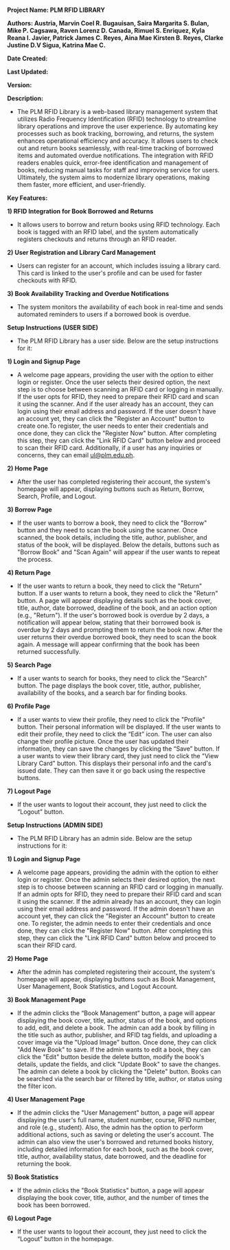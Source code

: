 **Project Name: PLM RFID LIBRARY**

**Authors: 
          Austria, Marvin Coel R.
          Bugauisan, Saira Margarita S.
          Bulan, Mike P.
          Cagsawa, Raven Lorenz D.
          Canada, Rimuel S.
          Enriquez, Kyla Reana I.
          Javier, Patrick James C.
          Reyes, Aina Mae Kirsten B.
          Reyes, Clarke Justine D.V
          Sigua, Katrina Mae C.**

**Date Created:**

**Last Updated:**

**Version:**


**Description:** 
- The PLM RFID Library is a web-based library management system that utilizes Radio Frequency Identification (RFID) technology to streamline library operations and improve the user experience. By automating key processes such as book tracking, borrowing, and returns, the system enhances operational efficiency and accuracy. It allows users to check out and return books seamlessly, with real-time tracking of borrowed items and automated overdue notifications. The integration with RFID readers enables quick, error-free identification and management of books, reducing manual tasks for staff and improving service for users. Ultimately, the system aims to modernize library operations, making them faster, more efficient, and user-friendly.

**Key Features:**

**1) RFID Integration for Book Borrowed and Returns** 
- It allows users to borrow and return books using RFID technology. Each book is tagged with an RFID label, and the system automatically registers checkouts and returns through an RFID reader.
  
**2) User Registration and Library Card Management**
  - Users can register for an account, which includes issuing a library card. This card is linked to the user's profile and can be used for faster checkouts with RFID.
    
**3) Book Availability Tracking and Overdue Notifications**
  - The system monitors the availability of each book in real-time and sends automated reminders to users if a borrowed book is overdue.












**Setup Instructions (USER SIDE)**
- The PLM RFID Library has a user side. Below are the setup instructions for it:

**1) Login and Signup Page** 
- A welcome page appears, providing the user with the option to either login or register. Once the user selects their desired option, the next step is to choose between scanning an RFID card or logging in manually. 
If the user opts for RFID, they need to prepare their RFID card and scan it using the scanner. And if the user already has an account, they can login using their email address and password. If the user doesn't have an account yet, 
they can click the "Register an Account" button to create one.To register, the user needs to enter their credentials and once done, they can click the "Register Now" button. After completing this step, they can click the "Link RFID Card" button below 
and proceed to scan their RFID card. Additionally, if a user has any inquiries or concerns, they can email ul@plm.edu.ph.

**2) Home Page** 
- After the user has completed registering their account, the system's homepage will appear, displaying buttons such as Return, Borrow, Search, Profile, and Logout.

**3) Borrow Page**
- If the user wants to borrow a book, they need to click the "Borrow" button and they need to scan the book using the scanner. Once scanned, the book details, including the title, author, publisher, and status of the book, will be displayed. 
Below the details, buttons such as "Borrow Book" and "Scan Again" will appear if the user wants to repeat the process.

**4) Return Page**
- If the user wants to return a book, they need to click the "Return" button. If a user wants to return a book, they need to click the "Return" button. A page will appear displaying details such as the book cover, title, author, date borrowed, 
deadline of the book, and an action option (e.g., "Return"). If the user's borrowed book is overdue by 2 days, a notification will appear below, stating that their borrowed book is overdue by 2 days and prompting them to return the book now.
After the user returns their overdue borrowed book, they need to scan the book again. A message will appear confirming that the book has been returned successfully.

**5) Search Page**
- If a user wants to search for books, they need to click the “Search” button. The page displays the book cover, title, author, publisher, availability of the books, and a search bar for finding books.

**6) Profile Page**
- If a user wants to view their profile, they need to click the "Profile" button. Their personal information will be displayed. If the user wants to edit their profile, they need to click the “Edit” icon. 
The user can also change their profile picture. Once the user has updated their information, they can save the changes by clicking the “Save” button. If a user wants to view their library card, they just need to click the "View Library Card" button. 
This displays their personal info and the card's issued date. They can then save it or go back using the respective buttons.

**7) Logout Page**
- If the user wants to logout their account, they just need to click the “Logout” button.


**Setup Instructions (ADMIN SIDE)**
- The PLM RFID Library has an admin side. Below are the setup instructions for it:

**1) Login and Signup Page**
- A welcome page appears, providing the admin with the option to either login or register. Once the admin selects their desired option, the next step is to choose between scanning an RFID card or logging in manually. If an admin opts for RFID,
they need to prepare their RFID card and scan it using the scanner. If the admin already has an account, they can login using their email address and password. If the admin doesn't have an account yet, they can click the "Register an Account" button to create one.
To register, the admin needs to enter their credentials and once done, they can click the "Register Now" button. After completing this step, they can click the "Link RFID Card" button below and proceed to scan their RFID card. 

**2) Home Page**
- After the admin has completed registering their account, the system's homepage will appear, displaying buttons such as Book Management, User Management, Book Statistics, and Logout Account.

**3) Book Management Page**
- If the admin clicks the “Book Management” button, a page will appear displaying the book cover, title, author, status of the book, and options to add, edit, and delete a book. The admin can add a book by filling in the title such as author, publisher,
and RFID tag fields, and uploading a cover image via the "Upload Image" button. Once done, they can click "Add New Book" to save. If the admin wants to edit a book, they can click the "Edit" button beside the delete button, modify the book's details,
update the fields, and click "Update Book" to save the changes. The admin can delete a book by clicking the "Delete" button. Books can be searched via the search bar or filtered by title, author, or status using the filter icon.

**4) User Management Page**
- If the admin clicks the "User Management" button, a page will appear displaying the user's full name, student number, course, RFID number, and role (e.g., student). Also, the admin has the option to perform additional actions, such as saving or deleting the user's account.
The admin can also view the user's borrowed and returned books history, including detailed information for each book, such as the book cover, title, author, availability status, date borrowed, and the deadline for returning the book.

**5) Book Statistics**
- If the admin clicks the "Book Statistics" button, a page will appear displaying the book cover, title, author, and the number of times the book has been borrowed.

**6) Logout Page**
- If the user wants to logout their account, they just need to click the “Logout” button in the homepage.




  







